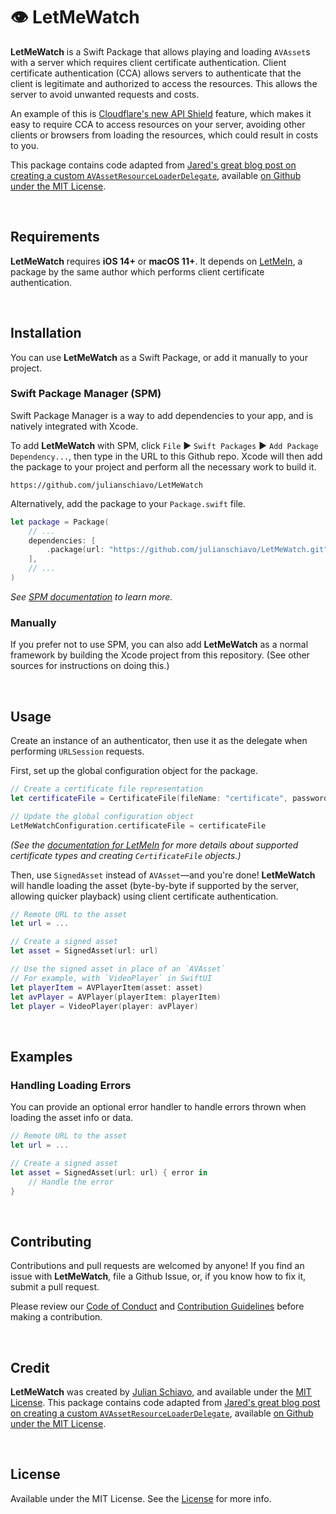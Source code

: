 # 👁 LetMeWatch

**LetMeWatch** is a Swift Package that allows playing and loading `AVAsset`s with a server which requires client certificate authentication. Client certificate authentication (CCA) allows servers to authenticate that the client is legitimate and authorized to access the resources. This allows the server to avoid unwanted requests and costs.

An example of this is [Cloudflare's new API Shield](https://blog.cloudflare.com/introducing-api-shield/) feature, which makes it easy to require CCA to access resources on your server, avoiding other clients or browsers from loading the resources, which could result in costs to you.

This package contains code adapted from [Jared's great blog post on creating a custom `AVAssetResourceLoaderDelegate`](https://jaredsinclair.com/2016/09/03/implementing-avassetresourceload.html), available [on Github under the MIT License](https://github.com/jaredsinclair/sodes-audio-example).

<br>

## Requirements

**LetMeWatch** requires **iOS 14+** or **macOS 11+**. It depends on [LetMeIn](https://github.com/julianschiavo/letmein), a package by the same author which performs client certificate authentication. 

<br>

## Installation

You can use **LetMeWatch** as a Swift Package, or add it manually to your project. 

### Swift Package Manager (SPM)

Swift Package Manager is a way to add dependencies to your app, and is natively integrated with Xcode.

To add **LetMeWatch** with SPM, click `File` ► `Swift Packages` ► `Add Package Dependency...`, then type in the URL to this Github repo. Xcode will then add the package to your project and perform all the necessary work to build it.

```
https://github.com/julianschiavo/LetMeWatch
```

Alternatively, add the package to your `Package.swift` file.

```swift
let package = Package(
    // ...
    dependencies: [
        .package(url: "https://github.com/julianschiavo/LetMeWatch.git", from: "1.0.0")
    ],
    // ...
)
```

*See [SPM documentation](https://github.com/apple/swift-package-manager/tree/master/Documentation) to learn more.*

### Manually

If you prefer not to use SPM, you can also add **LetMeWatch** as a normal framework by building the Xcode project from this repository. (See other sources for instructions on doing this.)

<br>

## Usage

Create an instance of an authenticator, then use it as the delegate when performing `URLSession` requests.

First, set up the global configuration object for the package.

```swift
// Create a certificate file representation
let certificateFile = CertificateFile(fileName: "certificate", password: "12345678")

// Update the global configuration object
LetMeWatchConfiguration.certificateFile = certificateFile
```

*(See the [documentation for LetMeIn](https://github.com/julianschiavo/letmein) for more details about supported certificate types and creating `CertificateFile` objects.)*

Then, use `SignedAsset` instead of `AVAsset`—and you're done! **LetMeWatch** will handle loading the asset (byte-by-byte if supported by the server, allowing quicker playback) using client certificate authentication.

```swift
// Remote URL to the asset
let url = ...

// Create a signed asset
let asset = SignedAsset(url: url)

// Use the signed asset in place of an `AVAsset`
// For example, with `VideoPlayer` in SwiftUI
let playerItem = AVPlayerItem(asset: asset)
let avPlayer = AVPlayer(playerItem: playerItem)
let player = VideoPlayer(player: avPlayer)
```

<br>

## Examples

### Handling Loading Errors

You can provide an optional error handler to handle errors thrown when loading the asset info or data.

```swift
// Remote URL to the asset
let url = ...

// Create a signed asset
let asset = SignedAsset(url: url) { error in
    // Handle the error
}
```

<br>

## Contributing

Contributions and pull requests are welcomed by anyone! If you find an issue with **LetMeWatch**, file a Github Issue, or, if you know how to fix it, submit a pull request. 

Please review our [Code of Conduct](CODE_OF_CONDUCT.md) and [Contribution Guidelines](CONTRIBUTING.md) before making a contribution.

<br>

## Credit

**LetMeWatch** was created by [Julian Schiavo](https://twitter.com/julianschiavo), and available under the [MIT License](LICENSE). This package contains code adapted from [Jared's great blog post on creating a custom `AVAssetResourceLoaderDelegate`](https://jaredsinclair.com/2016/09/03/implementing-avassetresourceload.html), available [on Github under the MIT License](https://github.com/jaredsinclair/sodes-audio-example).

<br>

## License

Available under the MIT License. See the [License](LICENSE) for more info.

